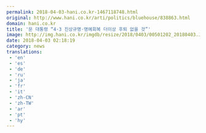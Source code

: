 ```yaml
---
permalink: 2018-04-03-hani.co.kr-1467118748.html
original: http://www.hani.co.kr/arti/politics/bluehouse/838863.html
domain: hani.co.kr
title: '문 대통령 “4·3 진상규명·명예회복 더이상 후퇴 없을 것”'
image: http://img.hani.co.kr/imgdb/resize/2018/0403/00501202_20180403.JPG
date: 2018-04-03 02:18:19
category: news
translations: 
 - 'en'
 - 'es'
 - 'de'
 - 'ru'
 - 'ja'
 - 'fr'
 - 'it'
 - 'zh-CN'
 - 'zh-TW'
 - 'ar'
 - 'pt'
 - 'hy'
---
```



